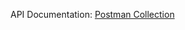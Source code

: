 API Documentation: [Postman Collection]([https://www.postman.com/your-unique-link](https://imfgadet.postman.co/workspace/Imf_gadet-Workspace~3ac23aa8-c342-4ad6-b10e-b82f54922744/collection/36707641-dd785559-fd59-4ba9-9307-4bc8b913ee29?action=share&creator=36707641))
